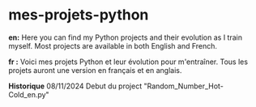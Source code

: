 # mes-projets-python
**en:** 
Here you can find my Python projects and their evolution as I train myself.
Most projects are available in both English and French.

**fr :**
Voici mes projets Python et leur évolution pour m'entraîner.
Tous les projets auront une version en français et en anglais.

**Historique**
08/11/2024 Debut du project "Random_Number_Hot-Cold_en.py"
